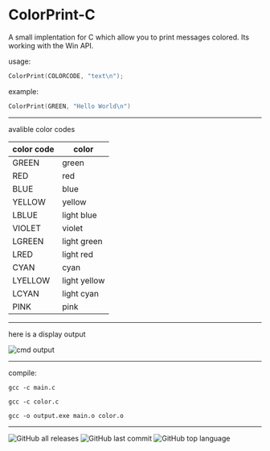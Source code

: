 # ColorPrint-C
A small implentation for C which allow you to print messages colored. Its working with the Win API.

usage:
 
```c
ColorPrint(COLORCODE, "text\n");
```
    
example:

```c
ColorPrint(GREEN, "Hello World\n")
```

---
    
avalible color codes

| color code | color |
|------------|------|
| GREEN | green |
| RED | red |
| BLUE | blue |
| YELLOW | yellow |
| LBLUE | light blue |
| VIOLET | violet |
| LGREEN | light green |
| LRED | light red |
| CYAN | cyan |
| LYELLOW | light yellow |
| LCYAN | light cyan |
| PINK | pink |

---

here is a display output

![cmd output](https://media.discordapp.net/attachments/629266323108790274/821321995802509312/unknown.png)

---

compile:

    gcc -c main.c

    gcc -c color.c

    gcc -o output.exe main.o color.o
    
---
    
![GitHub all releases](https://img.shields.io/github/downloads/just6chill/ColorPrint-C/total)
![GitHub last commit](https://img.shields.io/github/last-commit/just6chill/ColorPrint-C)
![GitHub top language](https://img.shields.io/github/languages/top/just6chill/ColorPrint-C)

